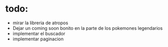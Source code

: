 # todo:

- mirar la libreria de atropos
- Dejar un coming soon bonito en la parte de los pokemones legendarios
- implementar el buscador
- implementar paginacion
